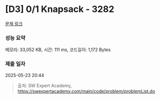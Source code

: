 # [D3] 0/1 Knapsack - 3282 

[문제 링크](https://swexpertacademy.com/main/code/problem/problemDetail.do?contestProbId=AWBJAVpqrzQDFAWr) 

### 성능 요약

메모리: 33,052 KB, 시간: 111 ms, 코드길이: 1,172 Bytes

### 제출 일자

2025-05-23 20:44



> 출처: SW Expert Academy, https://swexpertacademy.com/main/code/problem/problemList.do
